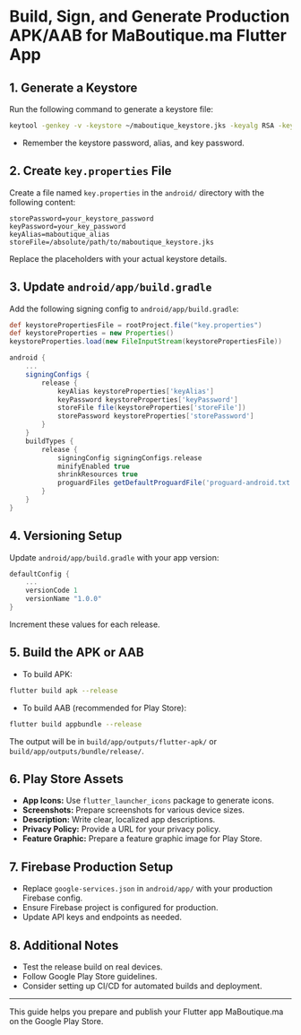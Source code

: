 # Build, Sign, and Generate Production APK/AAB for MaBoutique.ma Flutter App

## 1. Generate a Keystore

Run the following command to generate a keystore file:

```bash
keytool -genkey -v -keystore ~/maboutique_keystore.jks -keyalg RSA -keysize 2048 -validity 10000 -alias maboutique_alias
```

- Remember the keystore password, alias, and key password.

## 2. Create `key.properties` File

Create a file named `key.properties` in the `android/` directory with the following content:

```
storePassword=your_keystore_password
keyPassword=your_key_password
keyAlias=maboutique_alias
storeFile=/absolute/path/to/maboutique_keystore.jks
```

Replace the placeholders with your actual keystore details.

## 3. Update `android/app/build.gradle`

Add the following signing config to `android/app/build.gradle`:

```gradle
def keystorePropertiesFile = rootProject.file("key.properties")
def keystoreProperties = new Properties()
keystoreProperties.load(new FileInputStream(keystorePropertiesFile))

android {
    ...
    signingConfigs {
        release {
            keyAlias keystoreProperties['keyAlias']
            keyPassword keystoreProperties['keyPassword']
            storeFile file(keystoreProperties['storeFile'])
            storePassword keystoreProperties['storePassword']
        }
    }
    buildTypes {
        release {
            signingConfig signingConfigs.release
            minifyEnabled true
            shrinkResources true
            proguardFiles getDefaultProguardFile('proguard-android.txt'), 'proguard-rules.pro'
        }
    }
}
```

## 4. Versioning Setup

Update `android/app/build.gradle` with your app version:

```gradle
defaultConfig {
    ...
    versionCode 1
    versionName "1.0.0"
}
```

Increment these values for each release.

## 5. Build the APK or AAB

- To build APK:

```bash
flutter build apk --release
```

- To build AAB (recommended for Play Store):

```bash
flutter build appbundle --release
```

The output will be in `build/app/outputs/flutter-apk/` or `build/app/outputs/bundle/release/`.

## 6. Play Store Assets

- **App Icons:** Use `flutter_launcher_icons` package to generate icons.
- **Screenshots:** Prepare screenshots for various device sizes.
- **Description:** Write clear, localized app descriptions.
- **Privacy Policy:** Provide a URL for your privacy policy.
- **Feature Graphic:** Prepare a feature graphic image for Play Store.

## 7. Firebase Production Setup

- Replace `google-services.json` in `android/app/` with your production Firebase config.
- Ensure Firebase project is configured for production.
- Update API keys and endpoints as needed.

## 8. Additional Notes

- Test the release build on real devices.
- Follow Google Play Store guidelines.
- Consider setting up CI/CD for automated builds and deployment.

---

This guide helps you prepare and publish your Flutter app MaBoutique.ma on the Google Play Store.
